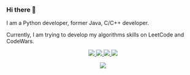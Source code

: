 ### Hi there 👋

I am a Python developer, former Java, C/C++ developer.

Currently, I am trying to develop my algorithms skills on LeetCode and CodeWars.

<p align="center">
  <a href="https://www.codewars.com/users/yurii_karabas">
    <img src="https://www.codewars.com/users/yurii_karabas/badges/micro"/>
  </a>
  <a href="https://leetcode.com/uriyyo/">
    <img src="https://lc.coding.gs/v1/ranking/uriyyo.svg?logo=leetcode">
    <img src="https://lc.coding.gs/v1/solved/uriyyo.svg">
    <img src="https://lc.coding.gs/v1/solved-rate/uriyyo.svg">
  </a>
</p>

<p align="center">
   <a href="https://github.com/uriyyo/coding-challenges">
      <img src="https://github-readme-stats.vercel.app/api/pin/?username=uriyyo&repo=coding-challenges"/>
   </a>
</p>
